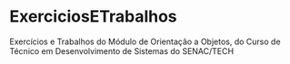 # ExerciciosETrabalhos
 Exercícios e Trabalhos do Módulo de Orientação a Objetos, do Curso de Técnico em Desenvolvimento de Sistemas do SENAC/TECH
